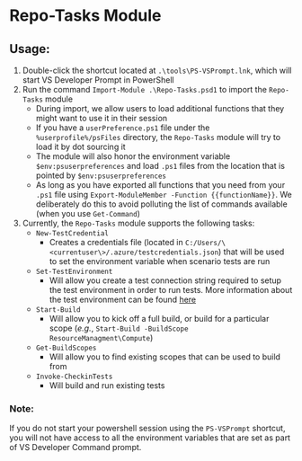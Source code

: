 # Repo-Tasks Module

## Usage:

1. Double-click the shortcut located at `.\tools\PS-VSPrompt.lnk`, which will start VS Developer Prompt in PowerShell
2. Run the command `Import-Module .\Repo-Tasks.psd1` to import the `Repo-Tasks` module
	- During import, we allow users to load additional functions that they might want to use it in their session
	- If you have a `userPreference.ps1` file under the `%userprofile%/psFiles` directory, the `Repo-Tasks` module will try to load it by dot sourcing it
	- The module will also honor the environment variable `$env:psuserpreferences` and load `.ps1` files from the location that is pointed by `$env:psuserpreferences`
	- As long as you have exported all functions that you need from your `.ps1` file using `Export-ModuleMember -Function {{functionName}}`. We deliberately do this to avoid polluting the list of commands available (when you use `Get-Command`)
3. Currently, the `Repo-Tasks` module supports the following tasks:
	- `New-TestCredential`
		- Creates a credentials file (located in `C:/Users/\<currentuser\>/.azure/testcredentials.json`) that will be used to set the environment variable when scenario tests are run
	- `Set-TestEnvironment`
		- Will allow you create a test connection string required to setup the test environment in order to run tests. More information about the test environment can be found [here](./using-azure-test-framework.md)
	- `Start-Build`
		- Will allow you to kick off a full build, or build for a particular scope (_e.g._, `Start-Build -BuildScope ResourceManagment\Compute`)
	- `Get-BuildScopes`
		- Will allow you to find existing scopes that can be used to build from
	- `Invoke-CheckinTests`
		- Will build and run existing tests

### Note:
If you do not start your powershell session using the `PS-VSPrompt` shortcut, you will not have access to all the environment variables that are set as part of VS Developer Command prompt.